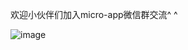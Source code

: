 
欢迎小伙伴们加入micro-app微信群交流^ ^


![image](https://github.com/micro-zoe/micro-app/assets/14011130/4c5616d1-a301-41cb-8e74-0f4f2058333c)










